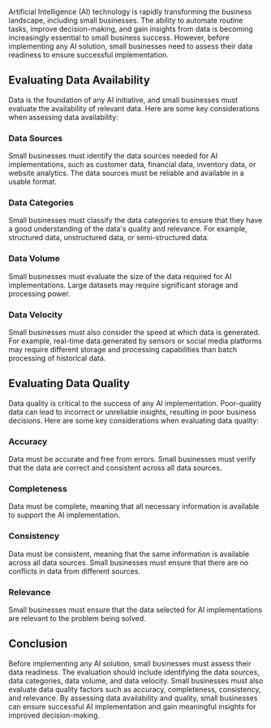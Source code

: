 
Artificial Intelligence (AI) technology is rapidly transforming the business landscape, including small businesses. The ability to automate routine tasks, improve decision-making, and gain insights from data is becoming increasingly essential to small business success. However, before implementing any AI solution, small businesses need to assess their data readiness to ensure successful implementation.

Evaluating Data Availability
----------------------------

Data is the foundation of any AI initiative, and small businesses must evaluate the availability of relevant data. Here are some key considerations when assessing data availability:

### Data Sources

Small businesses must identify the data sources needed for AI implementations, such as customer data, financial data, inventory data, or website analytics. The data sources must be reliable and available in a usable format.

### Data Categories

Small businesses must classify the data categories to ensure that they have a good understanding of the data's quality and relevance. For example, structured data, unstructured data, or semi-structured data.

### Data Volume

Small businesses must evaluate the size of the data required for AI implementations. Large datasets may require significant storage and processing power.

### Data Velocity

Small businesses must also consider the speed at which data is generated. For example, real-time data generated by sensors or social media platforms may require different storage and processing capabilities than batch processing of historical data.

Evaluating Data Quality
-----------------------

Data quality is critical to the success of any AI implementation. Poor-quality data can lead to incorrect or unreliable insights, resulting in poor business decisions. Here are some key considerations when evaluating data quality:

### Accuracy

Data must be accurate and free from errors. Small businesses must verify that the data are correct and consistent across all data sources.

### Completeness

Data must be complete, meaning that all necessary information is available to support the AI implementation.

### Consistency

Data must be consistent, meaning that the same information is available across all data sources. Small businesses must ensure that there are no conflicts in data from different sources.

### Relevance

Small businesses must ensure that the data selected for AI implementations are relevant to the problem being solved.

Conclusion
----------

Before implementing any AI solution, small businesses must assess their data readiness. The evaluation should include identifying the data sources, data categories, data volume, and data velocity. Small businesses must also evaluate data quality factors such as accuracy, completeness, consistency, and relevance. By assessing data availability and quality, small businesses can ensure successful AI implementation and gain meaningful insights for improved decision-making.
